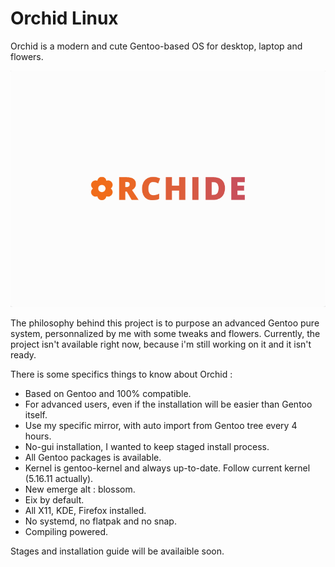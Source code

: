 # Orchid Linux 

Orchid is a modern and cute Gentoo-based OS for desktop, laptop and flowers.

![Orchid Logo](img/ORCHID.png)

The philosophy behind this project is to purpose an advanced Gentoo pure system, personnalized by me with some tweaks and flowers.
Currently, the project isn't available right now, because i'm still working on it and it isn't ready.

There is some specifics things to know about Orchid :

- Based on Gentoo and 100% compatible.
- For advanced users, even if the installation will be easier than Gentoo itself.
- Use my specific mirror, with auto import from Gentoo tree every 4 hours.
- No-gui installation, I wanted to keep staged install process.
- All Gentoo packages is available.
- Kernel is gentoo-kernel and always up-to-date. Follow current kernel (5.16.11 actually).
- New emerge alt : blossom.
- Eix by default.
- All X11, KDE, Firefox installed.
- No systemd, no flatpak and no snap.
- Compiling powered.

Stages and installation guide will be availaible soon.